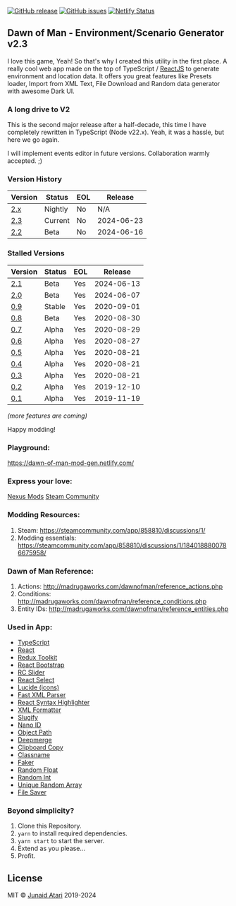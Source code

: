 [![GitHub release](https://img.shields.io/github/v/release/blacksmoke26/dawn-of-man-generator)](https://github.com/blacksmoke26/dawn-of-man-generator/releases/latest) [![GitHub issues](https://img.shields.io/github/issues/blacksmoke26/dawn-of-man-generator?style=plastic)](https://github.com/blacksmoke26/dawn-of-man-generator/issues) [![Netlify Status](https://api.netlify.com/api/v1/badges/d15bd739-2ab5-4f27-bd99-9cf624936425/deploy-status)](https://app.netlify.com/sites/dawn-of-man-mod-gen/deploys)

## Dawn of Man - Environment/Scenario Generator v2.3

I love this game, Yeah! So that's why I created this utility in the first place. A really cool web app made on the top
of TypeScript / [ReactJS](https://reactjs.org/docs/hooks-intro.html) to generate environment and location data. It
offers you great features like Presets loader, Import from XML Text, File Download and Random data generator with
awesome Dark UI.

### A long drive to V2

This is the second major release after a half-decade, this time I have completely rewritten in TypeScript (Node v22.x).
Yeah, it was a hassle, but here we go again.

I will implement events editor in future versions. Collaboration warmly accepted. ;)

### Version History

| Version                                              | Status  | EOL | Release    |
|------------------------------------------------------|---------|-----|------------|
| [2.x](https://dev--dawn-of-man-mod-gen.netlify.app/) | Nightly | No  | N/A        |
| [2.3](https://dawn-of-man-mod-gen.netlify.app/)      | Current | No  | 2024-06-23 |
| [2.2](https://2-2--dawn-of-man-mod-gen.netlify.app/) | Beta    | No  | 2024-06-16 |

### Stalled Versions

| Version                                                       | Status | EOL | Release    |
|---------------------------------------------------------------|--------|-----|------------|
| [2.1](https://2-1--dawn-of-man-mod-gen.netlify.app/)          | Beta   | Yes | 2024-06-13 |
| [2.0](https://2-0-1-hotfix--dawn-of-man-mod-gen.netlify.app/) | Beta   | Yes | 2024-06-07 |
| [0.9](https://0-9--dawn-of-man-mod-gen.netlify.app/)          | Stable | Yes | 2020-09-01 |
| [0.8](https://0-8--dawn-of-man-mod-gen.netlify.app/)          | Beta   | Yes | 2020-08-30 |
| [0.7](https://0-6--dawn-of-man-mod-gen.netlify.app/)          | Alpha  | Yes | 2020-08-29 |
| [0.6](https://0-6--dawn-of-man-mod-gen.netlify.app/)          | Alpha  | Yes | 2020-08-27 |
| [0.5](https://0-5--dawn-of-man-mod-gen.netlify.app/)          | Alpha  | Yes | 2020-08-21 |
| [0.4](https://0-4--dawn-of-man-mod-gen.netlify.app/)          | Alpha  | Yes | 2020-08-21 |
| [0.3](https://0-3--dawn-of-man-mod-gen.netlify.app/)          | Alpha  | Yes | 2020-08-21 |
| [0.2](https://0-2--dawn-of-man-mod-gen.netlify.app/)          | Alpha  | Yes | 2019-12-10 |
| [0.1](https://0-1--dawn-of-man-mod-gen.netlify.app/)          | Alpha  | Yes | 2019-11-19 |

*(more features are coming)*

Happy modding!

### Playground:

https://dawn-of-man-mod-gen.netlify.com/

### Express your love:

[Nexus Mods](https://www.nexusmods.com/dawnofman/mods/11)
[Steam Community](https://steamcommunity.com/app/858810/discussions/1/4203492762821163166/)

### Modding Resources:

1. Steam: https://steamcommunity.com/app/858810/discussions/1/
2. Modding essentials: https://steamcommunity.com/app/858810/discussions/1/1840188800786675958/

### Dawn of Man Reference:

1. Actions: http://madrugaworks.com/dawnofman/reference_actions.php
2. Conditions: http://madrugaworks.com/dawnofman/reference_conditions.php
3. Entity IDs: http://madrugaworks.com/dawnofman/reference_entities.php

### Used in App:

* [TypeScript](https://typescriptlang.org)
* [React](https://reactjs.org)
* [Redux Toolkit](https://redux-toolkit.js.org/)
* [React Bootstrap](https://react-bootstrap.github.io/)
* [RC Slider](http://react-component.github.io/slider/)
* [React Select](https://react-select.com/)
* [Lucide (icons)](https://lucide.dev/icons)
* [Fast XML Parser](https://naturalintelligence.github.io/fast-xml-parser/)
* [React Syntax Highlighter](https://github.com/react-syntax-highlighter/react-syntax-highlighter)
* [XML Formatter](https://github.com/chrisbottin/xml-formatter#readme)
* [Slugify](https://github.com/simov/slugify)
* [Nano ID](https://www.npmjs.com/package/nanoid)
* [Object Path](https://github.com/mariocasciaro/object-path)
* [Deepmerge](https://github.com/TehShrike/deepmerge)
* [Clipboard Copy](https://github.com/feross/clipboard-copy)
* [Classname](https://github.com/casperin/classname)
* [Faker](https://github.com/Marak/Faker.js#readme)
* [Random Float](https://github.com/sindresorhus/random-float#readme)
* [Random Int](https://github.com/sindresorhus/random-int#readme)
* [Unique Random Array](https://github.com/sindresorhus/unique-random-array#readme)
* [File Saver](https://github.com/eligrey/FileSaver.js)

### Beyond simplicity?

1. Clone this Repository.
2. `yarn` to install required dependencies.
3. `yarn start` to start the server.
4. Extend as you please...
5. Profit.

## License

MIT © [Junaid Atari](mailto:mj.atari@gmail.com) 2019-2024

